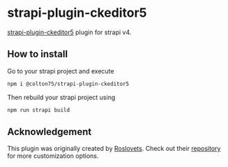 # strapi-plugin-ckeditor5

[strapi-plugin-ckeditor5](https://www.npmjs.com/package/strapi-plugin-ckeditor5) plugin for strapi v4.

## How to install

Go to your strapi project and execute

```bash
npm i @colton75/strapi-plugin-ckeditor5
```

Then rebuild your strapi project using

```bash
npm run strapi build
```

## Acknowledgement

This plugin was originally created by [Roslovets](https://github.com/Roslovets-Inc). Check out their [repository](https://github.com/Roslovets-Inc/strapi-plugin-ckeditor5) for more customization options.
